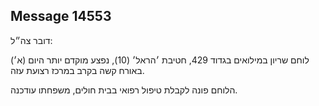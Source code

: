 ## Message 14553

דובר צה״ל:

לוחם שריון במילואים בגדוד 429, חטיבת ׳הראל׳ (10), נפצע מוקדם יותר היום (א׳) באורח קשה בקרב במרכז רצועת עזה.

הלוחם פונה לקבלת טיפול רפואי בבית חולים, משפחתו עודכנה.

